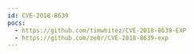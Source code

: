 ```yaml
---
id: CVE-2018-8639
pocs:
  - https://github.com/timwhitez/CVE-2018-8639-EXP
  - https://github.com/ze0r/CVE-2018-8639-exp
---
```

